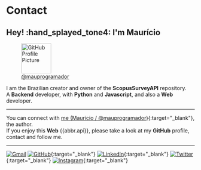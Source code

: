 # Contact

## Hey! :hand_splayed_tone4: I'm **Maurício**

<figure markdown="span">
  <img id="github-avatar" src="{{links.profile}}.png" alt="GitHub Profile Picture" title="@mauprogramador" width="80"/>
  <figcaption><a href="{{links.profile}}" target="_blank" rel="author">@mauprogramador</a></figcaption>
</figure>

I am the Brazilian creator and owner of the **ScopusSurveyAPI** repository.<br>
A **Backend** developer, with **Python** and **Javascript**, and also a **Web** developer.

---

You can connect with [me (Maurício / @mauprogramador)]({{links.profile}}){:target="\_blank"}, the author.<br>
If you enjoy this **Web** {{abbr.api}}, please take a look at my **GitHub** profile, contact and follow me.

---

[![Gmail]({{links.shields.gmail}})](mailto:sir.silvabmauricio@gmail.com)
[![GitHub]({{links.shields.github}})]({{links.profile}}){:target="\_blank"}
[![LinkedIn]({{links.shields.linkedin}})](https://www.linkedin.com/in/mauricio-silva-batista-0ba90322b/){:target="\_blank"}
[![Twitter]({{links.shields.twitter}})](https://twitter.com/Maurcio77788085){:target="\_blank"}
[![Instagram]({{links.shields.instagram}})](https://www.instagram.com/mauricio_cap_tl/){:target="\_blank"}
